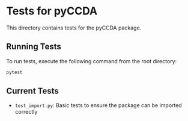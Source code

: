 # Tests for pyCCDA

This directory contains tests for the pyCCDA package.

## Running Tests

To run tests, execute the following command from the root directory:

```bash
pytest
```

## Current Tests

- `test_import.py`: Basic tests to ensure the package can be imported correctly 